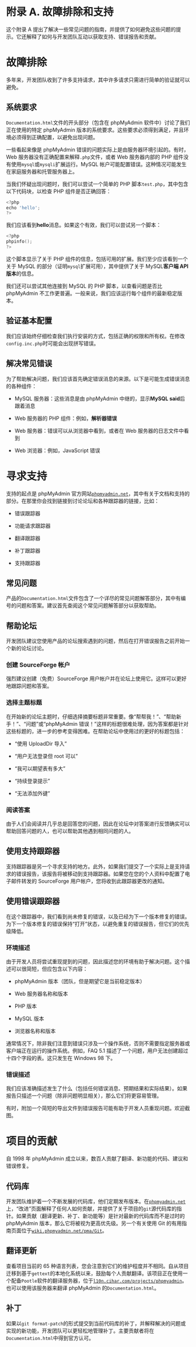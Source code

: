 # 附录 A. 故障排除和支持

这个附录 A 提出了解决一些常见问题的指南，并提供了如何避免这些问题的提示。它还解释了如何与开发团队互动以获取支持、错误报告和贡献。

# 故障排除

多年来，开发团队收到了许多支持请求，其中许多请求只需进行简单的验证就可以避免。

## 系统要求

`Documentation.html`文件的开头部分（包含在 phpMyAdmin 软件中）讨论了我们正在使用的特定 phpMyAdmin 版本的系统要求。这些要求必须得到满足，并且环境必须得到正确配置，以避免出现问题。

一些看起来像是 phpMyAdmin 错误的问题实际上是由服务器环境引起的。有时，Web 服务器没有正确配置来解释`.php`文件，或者 Web 服务器内部的 PHP 组件没有使用`mysql`或`mysqli`扩展运行。MySQL 帐户可能配置错误。这种情况可能发生在家庭服务器和托管服务器上。

当我们怀疑出现问题时，我们可以尝试一个简单的 PHP 脚本`test.php`，其中包含以下代码块，以检查 PHP 组件是否正确回答：

```go
<?php
echo 'hello';
?>

```

我们应该看到**hello**消息。如果这个有效，我们可以尝试另一个脚本：

```go
<?php
phpinfo();
?>

```

这个脚本显示了关于 PHP 组件的信息，包括可用的扩展。我们至少应该看到一个关于 MySQL 的部分（证明`mysql`扩展可用），其中提供了关于 MySQL**客户端 API 版本**的信息。

我们还可以尝试其他连接到 MySQL 的 PHP 脚本，以查看问题是否比 phpMyAdmin 不工作更普遍。一般来说，我们应该运行每个组件的最新稳定版本。

## 验证基本配置

我们应该始终仔细检查我们执行安装的方式，包括正确的权限和所有权。在修改`config.inc.php`时可能会出现拼写错误。

## 解决常见错误

为了帮助解决问题，我们应该首先确定错误消息的来源。以下是可能生成错误消息的各种组件：

+   MySQL 服务器：这些消息是由 phpMyAdmin 中继的，显示**MySQL said**后跟着消息

+   Web 服务器的 PHP 组件：例如，**解析器错误**

+   Web 服务器：错误可以从浏览器中看到，或者在 Web 服务器的日志文件中看到

+   Web 浏览器：例如，JavaScript 错误

# 寻求支持

支持的起点是 phpMyAdmin 官方网站[`phpmyadmin.net`](http://phpmyadmin.net)，其中有关于文档和支持的部分。在那里你会找到链接到讨论论坛和各种跟踪器的链接，比如：

+   错误跟踪器

+   功能请求跟踪器

+   翻译跟踪器

+   补丁跟踪器

+   支持跟踪器

## 常见问题

产品的`Documentation.html`文件包含了一个详尽的常见问题解答部分，其中有编号的问题和答案。建议首先查阅这个常见问题解答部分以获取帮助。

## 帮助论坛

开发团队建议您使用产品的论坛搜索遇到的问题，然后在打开错误报告之前开始一个新的论坛讨论。

### 创建 SourceForge 帐户

强烈建议创建（免费）SourceForge 用户帐户并在论坛上使用它。这样可以更好地跟踪问题和答案。

### 选择主题标题

在开始新的论坛主题时，仔细选择摘要标题非常重要。像“帮帮我！”、“帮助新手！”、“问题”或“phpMyAdmin 错误！”这样的标题很难处理，因为答案都是针对这些标题的，进一步的参考变得困难。在帮助论坛中使用过的更好的标题包括：

+   “使用 UploadDir 导入”

+   “用户无法登录但 root 可以”

+   “我可以期望表有多大”

+   “持续登录提示”

+   “无法添加外键”

### 阅读答案

由于人们会阅读并几乎总是回答您的问题，因此在论坛中对答案进行反馈确实可以帮助回答问题的人，也可以帮助其他遇到相同问题的人。

## 使用支持跟踪器

支持跟踪器是另一个寻求支持的地方。此外，如果我们提交了一个实际上是支持请求的错误报告，该报告将被移动到支持跟踪器。如果您在您的个人资料中配置了电子邮件转发的 SourceForge 用户帐户，您将收到此跟踪器更改的通知。

## 使用错误跟踪器

在这个跟踪器中，我们看到尚未修复的错误，以及已经为下一个版本修复的错误。为下一个版本修复的错误保持“打开”状态，以避免重复的错误报告，但它们的优先级降低。

### 环境描述

由于开发人员将尝试重现提到的问题，因此描述您的环境有助于解决问题。这个描述可以很简短，但应包含以下内容：

+   phpMyAdmin 版本（团队，但是期望它是当前稳定版本）

+   Web 服务器名称和版本

+   PHP 版本

+   MySQL 版本

+   浏览器名称和版本

通常情况下，除非我们注意到错误只涉及一个操作系统，否则不需要指定服务器或客户端正在运行的操作系统。例如，FAQ 5.1 描述了一个问题，用户无法创建超过十四个字段的表。这只发生在 Windows 98 下。

### 错误描述

我们应该准确描述发生了什么（包括任何错误消息、预期结果和实际结果）。如果报告只描述一个问题（除非问题明显相关），那么它们将更容易管理。

有时，附加一个简短的导出文件到错误报告可能有助于开发人员重现问题。欢迎截图。

# 项目的贡献

自 1998 年 phpMyAdmin 成立以来，数百人贡献了翻译、新功能的代码、建议和错误修复。

## 代码库

开发团队维护着一个不断发展的代码库，他们定期发布版本。在[`phpmyadmin.net`](http://phpmyadmin.net)上，“改进”页面解释了任何人如何贡献，并提供了关于项目的`git`源代码库的指针。如果贡献（翻译更新、补丁、新功能等）是针对最新的代码库而不是过时的 phpMyAdmin 版本，那么它将被视为更高优先级。另一个有关使用 Git 的有用指南页面位于[`wiki.phpmyadmin.net/pma/Git`](http://wiki.phpmyadmin.net/pma/Git)。

## 翻译更新

查看项目当前的 65 种语言列表，您会注意到它们的维护程度并不相同。自从项目迁移到基于`gettext`的本地化系统以来，鼓励每个人贡献翻译。该项目正在使用一个配备`Pootle`软件的翻译服务器，位于[`l10n.cihar.com/projects/phpmyadmin`](http://https://l10n.cihar.com/projects/phpmyadmin)。也可以使用该服务器来翻译 phpMyAdmin 的`Documentation.html`。

## 补丁

如果以`git format-patch`的形式提交到当前代码库的补丁，并解释解决的问题或实现的新功能，开发团队可以更轻松地管理补丁。主要贡献者将在`Documentation.html`中得到官方认可。
